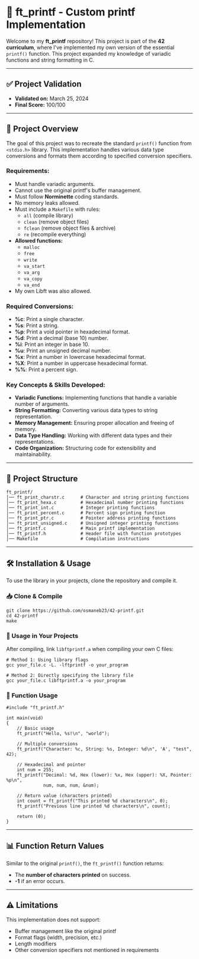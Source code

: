 # 📝 ft_printf - Custom printf Implementation

Welcome to my **ft_printf** repository! This project is part of the **42 curriculum**, where I've implemented my own version of the essential `printf()` function. This project expanded my knowledge of variadic functions and string formatting in C.

---

## **✅ Project Validation**
- **Validated on:** March 25, 2024
- **Final Score:** 100/100 

---

## **📜 Project Overview**
The goal of this project was to recreate the standard `printf()` function from `<stdio.h>` library. This implementation handles various data type conversions and formats them according to specified conversion specifiers.

### **Requirements:**
- Must handle variadic arguments.
- Cannot use the original printf's buffer management.
- Must follow **Norminette** coding standards.
- No memory leaks allowed.
- Must include a `Makefile` with rules:
  - `all` (compile library)
  - `clean` (remove object files)
  - `fclean` (remove object files & archive)
  - `re` (recompile everything)
- **Allowed functions:**
  - `malloc`
  - `free`
  - `write`
  - `va_start`
  - `va_arg`
  - `va_copy`
  - `va_end`
- My own Libft was also allowed.

### **Required Conversions:**
- **%c**: Print a single character.
- **%s**: Print a string.
- **%p**: Print a void pointer in hexadecimal format.
- **%d**: Print a decimal (base 10) number.
- **%i**: Print an integer in base 10.
- **%u**: Print an unsigned decimal number.
- **%x**: Print a number in lowercase hexadecimal format.
- **%X**: Print a number in uppercase hexadecimal format.
- **%%**: Print a percent sign.

### **Key Concepts & Skills Developed:**
- **Variadic Functions:** Implementing functions that handle a variable number of arguments.
- **String Formatting:** Converting various data types to string representation.
- **Memory Management:** Ensuring proper allocation and freeing of memory.
- **Data Type Handling:** Working with different data types and their representations.
- **Code Organization:** Structuring code for extensibility and maintainability.

---

## **📂 Project Structure**
```
ft_printf/
│── ft_print_charstr.c      # Character and string printing functions
│── ft_print_hexa.c         # Hexadecimal number printing functions
│── ft_print_int.c          # Integer printing functions
│── ft_print_percent.c      # Percent sign printing function
│── ft_print_ptr.c          # Pointer address printing functions
│── ft_print_unsigned.c     # Unsigned integer printing functions
│── ft_printf.c             # Main printf implementation
│── ft_printf.h             # Header file with function prototypes
│── Makefile                # Compilation instructions
```

---

## **🛠️ Installation & Usage**
To use the library in your projects, clone the repository and compile it.

### **📥 Clone & Compile**
```
git clone https://github.com/osmaneb23/42-printf.git
cd 42-printf
make
```

### **📌 Usage in Your Projects**
After compiling, link `libftprintf.a` when compiling your own C files:

```
# Method 1: Using library flags
gcc your_file.c -L. -lftprintf -o your_program

# Method 2: Directly specifying the library file
gcc your_file.c libftprintf.a -o your_program
```

### **📖 Function Usage**
```
#include "ft_printf.h"

int main(void)
{
    // Basic usage
    ft_printf("Hello, %s!\n", "world");
    
    // Multiple conversions
    ft_printf("Character: %c, String: %s, Integer: %d\n", 'A', "test", 42);
    
    // Hexadecimal and pointer
    int num = 255;
    ft_printf("Decimal: %d, Hex (lower): %x, Hex (upper): %X, Pointer: %p\n", 
              num, num, num, &num);
    
    // Return value (characters printed)
    int count = ft_printf("This printed %d characters\n", 0);
    ft_printf("Previous line printed %d characters\n", count);
    
    return (0);
}
```

---

## **📊 Function Return Values**
Similar to the original `printf()`, the `ft_printf()` function returns:
- The **number of characters printed** on success.
- **-1** if an error occurs.

---

## **⚠️ Limitations**
This implementation does not support:
- Buffer management like the original printf
- Format flags (width, precision, etc.)
- Length modifiers
- Other conversion specifiers not mentioned in requirements
